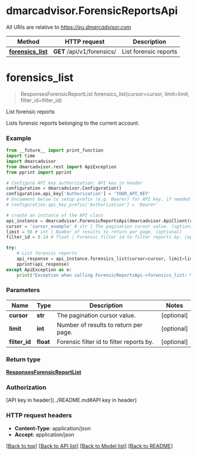 # dmarcadvisor.ForensicReportsApi

All URIs are relative to *https://eu.dmarcadvisor.com*

Method | HTTP request | Description
------------- | ------------- | -------------
[**forensics_list**](ForensicReportsApi.md#forensics_list) | **GET** /api/v1/forensics/ | List forensic reports


# **forensics_list**
> ResponsesForensicReportList forensics_list(cursor=cursor, limit=limit, filter_id=filter_id)

List forensic reports

Lists forensic reports belonging to the current account.

### Example
```python
from __future__ import print_function
import time
import dmarcadvisor
from dmarcadvisor.rest import ApiException
from pprint import pprint

# Configure API key authorization: API key in header
configuration = dmarcadvisor.Configuration()
configuration.api_key['Authorization'] = 'YOUR_API_KEY'
# Uncomment below to setup prefix (e.g. Bearer) for API key, if needed
# configuration.api_key_prefix['Authorization'] = 'Bearer'

# create an instance of the API class
api_instance = dmarcadvisor.ForensicReportsApi(dmarcadvisor.ApiClient(configuration))
cursor = 'cursor_example' # str | The pagination cursor value. (optional)
limit = 56 # int | Number of results to return per page. (optional)
filter_id = 8.14 # float | Forensic filter id to filter reports by. (optional)

try:
    # List forensic reports
    api_response = api_instance.forensics_list(cursor=cursor, limit=limit, filter_id=filter_id)
    pprint(api_response)
except ApiException as e:
    print("Exception when calling ForensicReportsApi->forensics_list: %s\n" % e)
```

### Parameters

Name | Type | Description  | Notes
------------- | ------------- | ------------- | -------------
 **cursor** | **str**| The pagination cursor value. | [optional] 
 **limit** | **int**| Number of results to return per page. | [optional] 
 **filter_id** | **float**| Forensic filter id to filter reports by. | [optional] 

### Return type

[**ResponsesForensicReportList**](ResponsesForensicReportList.md)

### Authorization

[API key in header](../README.md#API key in header)

### HTTP request headers

 - **Content-Type**: application/json
 - **Accept**: application/json

[[Back to top]](#) [[Back to API list]](../README.md#documentation-for-api-endpoints) [[Back to Model list]](../README.md#documentation-for-models) [[Back to README]](../README.md)


